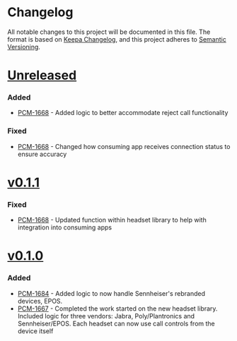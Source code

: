 # Changelog
All notable changes to this project will be documented in this file.
The format is based on [Keepa Changelog](https://keepachangelog.com/en/1.0.0/),
and this project adheres to [Semantic Versioning](https://semver.org/spec/v2.0.0.html).

# [Unreleased](https://github.com/purecloudlabs/softphone-vendor-headsets/compare/v0.1.1...HEAD)
### Added
* [PCM-1668](https://inindca.atlassian.net/browse/PCM-1668) - Added logic to better accommodate reject call functionality

### Fixed
* [PCM-1668](https://inindca.atlassian.net/browse/PCM-1668) - Changed how consuming app receives connection status to ensure accuracy

# [v0.1.1](https://github.com/purecloudlabs/softphone-vendor-headsets/compare/v0.1.0...v0.1.1)
### Fixed
* [PCM-1668](https://inindca.atlassian.net/browse/PCM-1668) - Updated function within headset library to help with integration into consuming apps

# [v0.1.0](https://github.com/purecloudlabs/softphone-vendor-headsets/tree/d230063938501788fff660924cb1f530c1685499)
### Added
* [PCM-1684](https://inindca.atlassian.net/browse/PCM-1684) - Added logic to now handle Sennheiser's rebranded devices, EPOS.
* [PCM-1667](https://inindca.atlassian.net/browse/PCM-1667) - Completed the work started on the new headset library. Included logic for three vendors: Jabra, Poly/Plantronics and
    Sennheiser/EPOS. Each headset can now use call controls from the device itself

